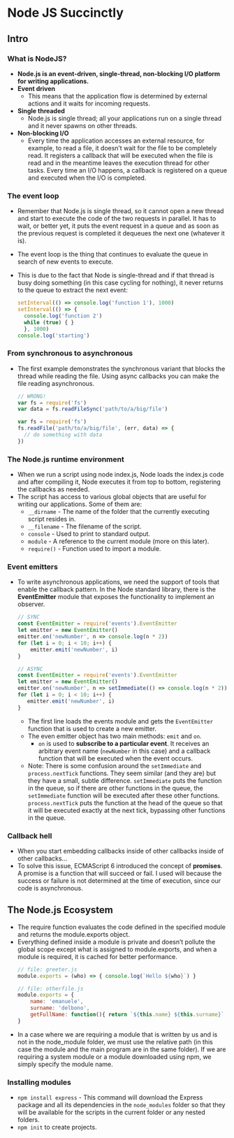 # Node JS Succinctly

## Intro

### What is NodeJS?

- **Node.js is an event-driven, single-thread, non-blocking I/O platform for writing applications.**
- **Event driven**
  - This means that the application flow is determined by external actions and it waits for incoming requests.
- **Single threaded**
  - Node.js is single thread; all your applications run on a single thread and it never spawns on other threads.
- **Non-blocking I/O**
  - Every time the application accesses an external resource, for example, to read a file, it doesn’t wait for the file to be completely read. It registers a callback that will be executed when the file is read and in the meantime leaves the execution thread for other tasks. Every time an I/O happens, a callback is registered on a queue and executed when the I/O is completed.

### The event loop

- Remember that Node.js is single thread, so it cannot open a new thread and start to execute the code of the two requests in parallel. It has to wait, or better yet, it puts the event request in a queue and as soon as the previous request is completed it dequeues the next one (whatever it is).
- The event loop is the thing that continues to evaluate the queue in search of new events to execute.
- This is due to the fact that Node is single-thread and if that thread is busy doing something (in this case cycling for nothing), it never returns to the queue to extract the next event:

    ```js
    setInterval(() => console.log('function 1'), 1000)
    setInterval(() => {
      console.log('function 2')
      while (true) { }
      }, 1000)
    console.log('starting')
    ```

### From synchronous to asynchronous

- The first example demonstrates the synchronous variant that blocks the thread while reading the file. Using async callbacks you can make the file reading asynchronous.

    ```js
    // WRONG!
    var fs = require('fs')
    var data = fs.readFileSync('path/to/a/big/file')

    var fs = require('fs')
    fs.readFile('path/to/a/big/file', (err, data) => {
      // do something with data
    })
    ```

### The Node.js runtime environment

- When we run a script using node index.js, Node loads the index.js code and after compiling it, Node executes it from top to bottom, registering the callbacks as needed.
- The script has access to various global objects that are useful for writing our applications. Some of them are:
  - `__dirname` - The name of the folder that the currently executing script resides in.
  - `__filename` - The filename of the script.
  - `console` - Used to print to standard output.
  - `module` - A reference to the current module (more on this later).
  - `require()` - Function used to import a module.

### Event emitters

- To write asynchronous applications, we need the support of tools that enable the callback pattern. In the Node standard library, there is the **EventEmitter** module that exposes the functionality to implement an observer.

    ```js
    // SYNC
    const EventEmitter = require('events').EventEmitter
    let emitter = new EventEmitter()
    emitter.on('newNumber', n => console.log(n * 2))
    for (let i = 0; i < 10; i++) {
        emitter.emit('newNumber', i)
    }

    // ASYNC
    const EventEmitter = require('events').EventEmitter
    let emitter = new EventEmitter()
    emitter.on('newNumber', n => setImmediate(() => console.log(n * 2)))
    for (let i = 0; i < 10; i++) {
       emitter.emit('newNumber', i)
    }
    ```
  - The first line loads the events module and gets the `EventEmitter` function that is used to create a new emitter.
  - The even emitter object has two main methods: `emit` and `on`.
    - `on` is used to **subscribe to a particular event**. It receives an arbitrary event name (`newNumber` in this case) and a callback function that will be executed when the event occurs.
  - Note: There is some confusion around the `setImmediate` and `process.nextTick` functions. They seem similar (and they are) but they have a small, subtle difference. `setImmediate` puts the function in the queue, so if there are other functions in the queue, the `setImmediate` function will be executed after these other functions. `process.nextTick` puts the function at the head of the queue so that it will be executed exactly at the next tick, bypassing other functions in the queue.

### Callback hell

- When you start embedding callbacks inside of other callbacks inside of other callbacks...
- To solve this issue, ECMAScript 6 introduced the concept of **promises**. A promise is a function that will succeed or fail. I used will because the success or failure is not determined at the time of execution, since our code is asynchronous.

## The Node.js Ecosystem

- The require function evaluates the code defined in the specified module and returns the module.exports object.
- Everything defined inside a module is private and doesn’t pollute the global scope except what is assigned to module.exports, and when a module is required, it is cached for better performance.
    ```js
    // file: greeter.js
    module.exports = (who) => { console.log(`Hello ${who}`) }

    // file: otherfile.js
    module.exports = {
        name: 'emanuele',
        surname: 'delbono',
        getFullName: function(){ return `${this.name} ${this.surname}` }
    }
    ```
- In a case where we are requiring a module that is written by us and is not in the node_module folder, we must use the relative path (in this case the module and the main program are in the same folder). If we are requiring a system module or a module downloaded using npm, we simply specify the module name.

### Installing modules

- `npm install express` - This command will download the Express package and all its dependencies in the `node_modules` folder so that they will be available for the scripts in the current folder or any nested folders.
- `npm init` to create projects.

